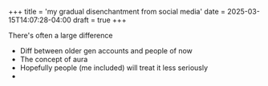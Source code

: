 +++
title = 'my gradual disenchantment from social media'
date = 2025-03-15T14:07:28-04:00
draft = true
+++

There's often a large difference 

- Diff between older gen accounts and people of now
- The concept of aura
- Hopefully people (me included) will treat it less seriously
- 